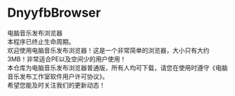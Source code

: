 # DnyyfbBrowser
电脑音乐发布浏览器<br>
本程序已终止生命周期。<br>
欢迎使用电脑音乐发布浏览器！这是一个非常简单的浏览器，大小只有大约3MB！非常适合PE以及空间少的用户使用！<br>
本仓库为电脑音乐发布浏览器普通版，所有人均可下载，请您在使用时遵守《电脑音乐发布工作室软件用户许可协议》。<br>
希望您能及时关注我们的更新动态！


